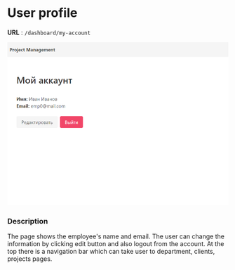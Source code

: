 # User profile

**URL** : `/dashboard/my-account`

![Profile page](img/my-account.PNG "Profile page")

### Description

The page shows the employee's name and email. The user can change the information by clicking edit button and also logout 
from the account. At the top there is a navigation bar which can take user to department,
clients, projects pages.